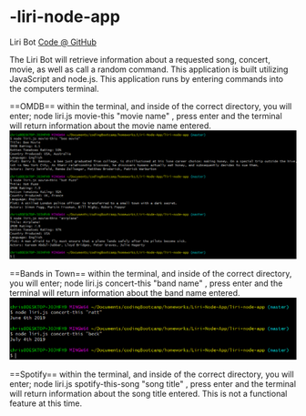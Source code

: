 # -liri-node-app

Liri Bot
[Code @ GitHub](https://github.com/christophcannz/liri-node-app)

The Liri Bot will retrieve information about a requested song, concert, movie, as well as call a random command.
This application is built utilizing JavaScript and node.js. This application runs by entering commands into the computers terminal.

==OMDB==
within the terminal, and inside of the correct directory, you will enter; node liri.js movie-this "movie name" , press enter and the terminal will return information about the movie name entered.
![OMDB](./screenshots/OMDB_Response.PNG)

==Bands in Town==
within the terminal, and inside of the correct directory, you will enter; node liri.js concert-this "band name" , press enter and the terminal will return information about the band name entered.
![Bands in Town](./screenshots/Bandsintown.PNG)

==Spotify==
within the terminal, and inside of the correct directory, you will enter; node liri.js spotify-this-song "song title" , press enter and the terminal will return information about the song title entered. This is not a functional feature at this time.
